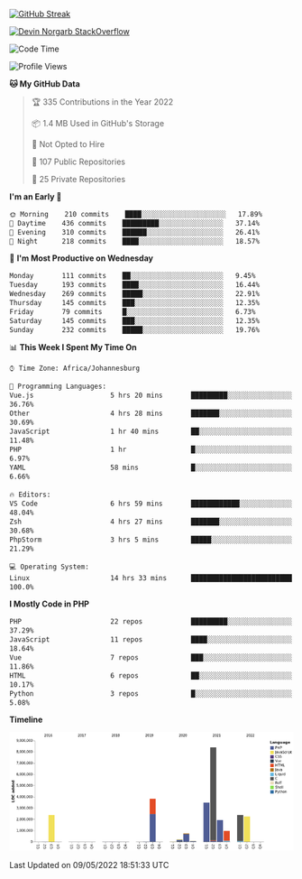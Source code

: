 
[![GitHub Streak](http://github-readme-streak-stats.herokuapp.com?user=DevinNorgarb&date_format=M%20j%5B%2C%20Y%5D)](https://git.io/streak-stats)


[![Devin Norgarb StackOverflow](https://github-readme-stackoverflow.vercel.app/?userID=4993755)](https://stackoverflow.com/users/4993755/devin-norgarb)

<!--START_SECTION:waka-->
![Code Time](http://img.shields.io/badge/Code%20Time-0-blue)

![Profile Views](http://img.shields.io/badge/Profile%20Views-0-blue)

**🐱 My GitHub Data** 

> 🏆 335 Contributions in the Year 2022
 > 
> 📦 1.4 MB Used in GitHub's Storage 
 > 
> 🚫 Not Opted to Hire
 > 
> 📜 107 Public Repositories 
 > 
> 🔑 25 Private Repositories  
 > 
**I'm an Early 🐤** 

```text
🌞 Morning    210 commits    ████░░░░░░░░░░░░░░░░░░░░░   17.89% 
🌆 Daytime    436 commits    █████████░░░░░░░░░░░░░░░░   37.14% 
🌃 Evening    310 commits    ██████░░░░░░░░░░░░░░░░░░░   26.41% 
🌙 Night      218 commits    ████░░░░░░░░░░░░░░░░░░░░░   18.57%

```
📅 **I'm Most Productive on Wednesday** 

```text
Monday       111 commits    ██░░░░░░░░░░░░░░░░░░░░░░░   9.45% 
Tuesday      193 commits    ████░░░░░░░░░░░░░░░░░░░░░   16.44% 
Wednesday    269 commits    █████░░░░░░░░░░░░░░░░░░░░   22.91% 
Thursday     145 commits    ███░░░░░░░░░░░░░░░░░░░░░░   12.35% 
Friday       79 commits     █░░░░░░░░░░░░░░░░░░░░░░░░   6.73% 
Saturday     145 commits    ███░░░░░░░░░░░░░░░░░░░░░░   12.35% 
Sunday       232 commits    █████░░░░░░░░░░░░░░░░░░░░   19.76%

```


📊 **This Week I Spent My Time On** 

```text
⌚︎ Time Zone: Africa/Johannesburg

💬 Programming Languages: 
Vue.js                   5 hrs 20 mins       █████████░░░░░░░░░░░░░░░░   36.76% 
Other                    4 hrs 28 mins       ███████░░░░░░░░░░░░░░░░░░   30.69% 
JavaScript               1 hr 40 mins        ██░░░░░░░░░░░░░░░░░░░░░░░   11.48% 
PHP                      1 hr                █░░░░░░░░░░░░░░░░░░░░░░░░   6.97% 
YAML                     58 mins             █░░░░░░░░░░░░░░░░░░░░░░░░   6.66%

🔥 Editors: 
VS Code                  6 hrs 59 mins       ████████████░░░░░░░░░░░░░   48.04% 
Zsh                      4 hrs 27 mins       ███████░░░░░░░░░░░░░░░░░░   30.68% 
PhpStorm                 3 hrs 5 mins        █████░░░░░░░░░░░░░░░░░░░░   21.29%

💻 Operating System: 
Linux                    14 hrs 33 mins      █████████████████████████   100.0%

```

**I Mostly Code in PHP** 

```text
PHP                      22 repos            █████████░░░░░░░░░░░░░░░░   37.29% 
JavaScript               11 repos            ████░░░░░░░░░░░░░░░░░░░░░   18.64% 
Vue                      7 repos             ███░░░░░░░░░░░░░░░░░░░░░░   11.86% 
HTML                     6 repos             ██░░░░░░░░░░░░░░░░░░░░░░░   10.17% 
Python                   3 repos             █░░░░░░░░░░░░░░░░░░░░░░░░   5.08%

```


**Timeline**

![Chart not found](https://raw.githubusercontent.com/DevinNorgarb/DevinNorgarb/main/charts/bar_graph.png) 


 Last Updated on 09/05/2022 18:51:33 UTC
<!--END_SECTION:waka-->


